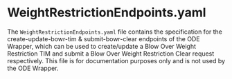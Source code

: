 # WeightRestrictionEndpoints.yaml
The `WeightRestrictionEndpoints.yaml` file contains the specification for the create-update-bowr-tim & submit-bowr-clear endpoints of the ODE Wrapper, which can be used to create/update a Blow Over Weight Restriction TIM and submit a Blow Over Weight Restriction Clear request respectively. This file is for documentation purposes only and is not used by the ODE Wrapper.
